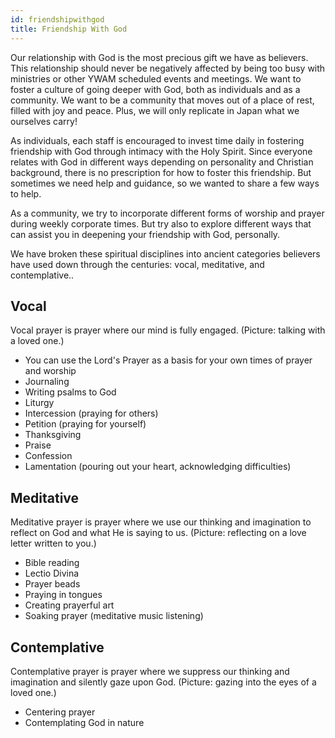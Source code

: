 ```yaml
---
id: friendshipwithgod
title: Friendship With God
---
```


Our relationship with God is the most precious gift we have as believers. This relationship should never be negatively affected by being too busy with ministries or other YWAM scheduled events and meetings. We want to foster a culture of going deeper with God, both as individuals and as a community. We want to be a community that moves out of a place of rest, filled with joy and peace. Plus, we will only replicate in Japan what we ourselves carry!

As individuals, each staff is encouraged to invest time daily in fostering friendship with God through intimacy with the Holy Spirit. Since everyone relates with God in different ways depending on personality and Christian background, there is no prescription for how to foster this friendship. But sometimes we need help and guidance, so we wanted to share a few ways to help.

As a community, we try to incorporate different forms of worship and prayer during weekly corporate times. But try also to explore different ways that can assist you in deepening your friendship with God, personally.

We have broken these spiritual disciplines into ancient categories believers have used down through the centuries: vocal, meditative, and contemplative..

## Vocal

Vocal prayer is prayer where our mind is fully engaged. (Picture: talking with a loved one.)

- You can use the Lord's Prayer as a basis for your own times of prayer and worship
- Journaling
- Writing psalms to God
- Liturgy
- Intercession (praying for others)
- Petition (praying for yourself)
- Thanksgiving
- Praise
- Confession
- Lamentation (pouring out your heart, acknowledging difficulties)

## Meditative

Meditative prayer is prayer where we use our thinking and imagination to reflect on God and what He is saying to us. (Picture: reflecting on a love letter written to you.)

- Bible reading
- Lectio Divina
- Prayer beads
- Praying in tongues
- Creating prayerful art
- Soaking prayer (meditative music listening)

## Contemplative

Contemplative prayer is prayer where we suppress our thinking and imagination and silently gaze upon God. (Picture: gazing into the eyes of a loved one.)

- Centering prayer
- Contemplating God in nature
